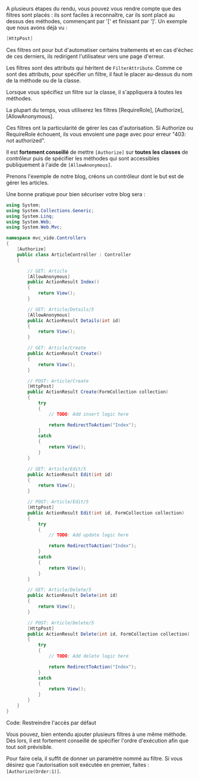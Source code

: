 A plusieurs étapes du rendu, vous pouvez vous rendre compte que des filtres sont placés : ils sont faciles à reconnaître, car ils sont placé au dessus des méthodes, commençant par '[' et finissant par ']'. Un exemple que nous avons déjà vu :

```csharp
[HttpPost]
```

Ces filtres ont pour but d'automatiser certains traitements et en cas d'échec de ces derniers, ils redirigent l'utilisateur vers une page d'erreur.

Les filtres sont des attributs qui héritent de `FilterAttribute`. Comme ce sont des attributs, pour spécifier un filtre, il faut le placer au-dessus du nom de la méthode ou de la classe.

Lorsque vous spécifiez un filtre sur la classe, il s'appliquera à toutes les méthodes.

La plupart du temps, vous utiliserez les filtres [RequireRole], [Authorize], [AllowAnonymous].

Ces filtres ont la particularité de gérer les cas d'autorisation. Si Authorize ou RequireRole échouent, ils vous envoient une page avec pour erreur "403: not authorized".

Il est **fortement conseillé** de mettre `[Authorize]` sur **toutes les classes** de contrôleur puis de spécifier les méthodes qui sont accessibles publiquement à l'aide de `[AllowAnonymous]`.

Prenons l'exemple de notre blog, créons un contrôleur dont le but est de gérer les articles.

Une bonne pratique pour bien sécuriser votre blog sera :

```csharp
using System;
using System.Collections.Generic;
using System.Linq;
using System.Web;
using System.Web.Mvc;

namespace mvc_vide.Controllers
{
    [Authorize]
    public class ArticleController : Controller
    {

        // GET: Article
        [AllowAnonymous]
        public ActionResult Index()
        {
            return View();
        }

        // GET: Article/Details/5
        [AllowAnonymous]
        public ActionResult Details(int id)
        {
            return View();
        }

        // GET: Article/Create
        public ActionResult Create()
        {
            return View();
        }

        // POST: Article/Create
        [HttpPost]
        public ActionResult Create(FormCollection collection)
        {
            try
            {
                // TODO: Add insert logic here

                return RedirectToAction("Index");
            }
            catch
            {
                return View();
            }
        }

        // GET: Article/Edit/5
        public ActionResult Edit(int id)
        {
            return View();
        }

        // POST: Article/Edit/5
        [HttpPost]
        public ActionResult Edit(int id, FormCollection collection)
        {
            try
            {
                // TODO: Add update logic here

                return RedirectToAction("Index");
            }
            catch
            {
                return View();
            }
        }

        // GET: Article/Delete/5
        public ActionResult Delete(int id)
        {
            return View();
        }

        // POST: Article/Delete/5
        [HttpPost]
        public ActionResult Delete(int id, FormCollection collection)
        {
            try
            {
                // TODO: Add delete logic here

                return RedirectToAction("Index");
            }
            catch
            {
                return View();
            }
        }
    }
}
```
Code: Restreindre l'accès par défaut

Vous pouvez, bien entendu ajouter plusieurs filtres à une même méthode. Dès lors, il est fortement conseillé de spécifier l'ordre d'exécution afin que tout soit prévisible.

Pour faire cela, il suffit de donner un paramètre nommé au filtre. Si vous désirez que l'autorisation soit exécutée en premier, faites : `[Authorize(Order:1)]`.
